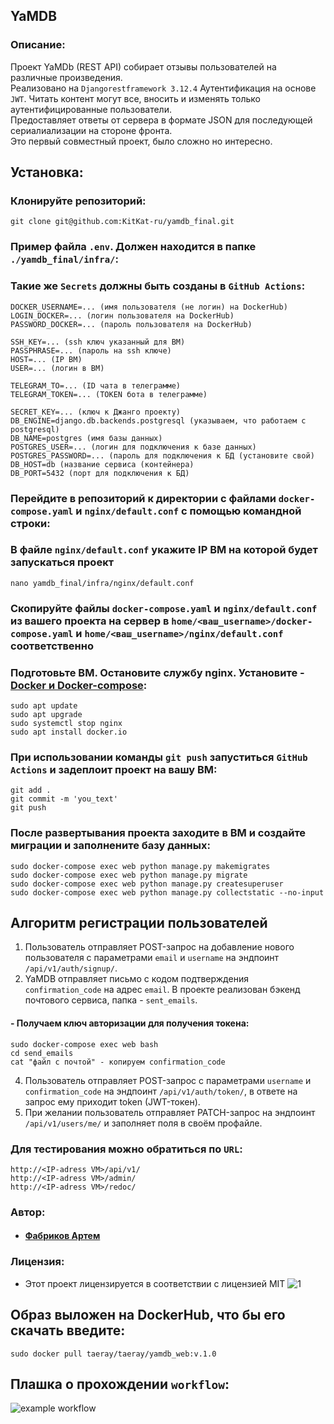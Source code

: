 ## YaMDB
### Описание: ###

Проект YaMDb (REST API) собирает отзывы пользователей на различные произведения.  
Реализовано на `Djangorestframework 3.12.4` Аутентификация на основе `JWT`. Читать контент могут все, вносить и изменять только аутентифицированные пользователи.  
Предоставляет ответы от сервера в формате JSON для последующей сериалиализации на стороне фронта.  
Это первый совместный проект, было сложно но интересно. 

## Установка: ##

### Клонируйте репозиторий: ###

    git clone git@github.com:KitKat-ru/yamdb_final.git


### Пример файла `.env`. Должен находится в папке `./yamdb_final/infra/`: ###
### Такие же `Secrets` должны быть созданы в `GitHub Actions`: ###

    DOCKER_USERNAME=... (имя пользователя (не логин) на DockerHub)
    LOGIN_DOCKER=... (логин пользователя на DockerHub)
    PASSWORD_DOCKER=... (пароль пользователя на DockerHub)

    SSH_KEY=... (ssh ключ указанный для ВМ)
    PASSPHRASE=... (пароль на ssh ключе)
    HOST=... (IP ВМ)
    USER=... (логин в ВМ)

    TELEGRAM_TO=... (ID чата в телеграмме)
    TELEGRAM_TOKEN=... (TOKEN бота в телеграмме)

    SECRET_KEY=... (ключ к Джанго проекту)
    DB_ENGINE=django.db.backends.postgresql (указываем, что работаем с postgresql)
    DB_NAME=postgres (имя базы данных)
    POSTGRES_USER=... (логин для подключения к базе данных)
    POSTGRES_PASSWORD=... (пароль для подключения к БД (установите свой)
    DB_HOST=db (название сервиса (контейнера)
    DB_PORT=5432 (порт для подключения к БД)

### Перейдите в репозиторий к директории с файлами `docker-compose.yaml` и `nginx/default.conf` с помощью командной строки: ###
### В файле `nginx/default.conf` укажите IP ВМ на которой будет запускаться проект ###

    nano yamdb_final/infra/nginx/default.conf

### Скопируйте файлы `docker-compose.yaml` и `nginx/default.conf` из вашего проекта на сервер в `home/<ваш_username>/docker-compose.yaml` и `home/<ваш_username>/nginx/default.conf` соответственно ###

  
### Подготовьте ВМ. Остановите службу nginx. Установите - [Docker и Docker-compose](https://docs.docker.com/engine/install/ubuntu/): ###

    sudo apt update
    sudo apt upgrade
    sudo systemctl stop nginx
    sudo apt install docker.io

### При использовании команды `git push` запуститься `GitHub Actions` и задеплоит проект на вашу ВМ: ###
    git add .
    git commit -m 'you_text'
    git push

### После развертывания проекта заходите в ВМ и создайте миграции и заполнените базу данных: ###

    sudo docker-compose exec web python manage.py makemigrates
    sudo docker-compose exec web python manage.py migrate
    sudo docker-compose exec web python manage.py createsuperuser
    sudo docker-compose exec web python manage.py collectstatic --no-input

## Алгоритм регистрации пользователей ##
  
1. Пользователь отправляет POST-запрос на добавление нового пользователя с параметрами `email` и `username` на эндпоинт `/api/v1/auth/signup/`.  
2. YaMDB отправляет письмо с кодом подтверждения `confirmation_code` на адрес `email`. В проекте реализован бэкенд почтового сервиса, папка - `sent_emails`.  

#### - Получаем ключ авторизации для получения токена:

    sudo docker-compose exec web bash
    cd send_emails
    cat "файл с почтой" - копируем confirmation_code

4. Пользователь отправляет POST-запрос с параметрами `username` и `confirmation_code` на эндпоинт `/api/v1/auth/token/`, в ответе на запрос ему приходит token (JWT-токен).  
5. При желании пользователь отправляет PATCH-запрос на эндпоинт `/api/v1/users/me/` и заполняет поля в своём профайле.  

### Для тестирования можно обратиться по `URL`:
    http://<IP-adress VM>/api/v1/
    http://<IP-adress VM>/admin/
    http://<IP-adress VM>/redoc/

### Автор:

- #### [Фабриков Артем](https://github.com/KitKat-ru)

### Лицензия:
- Этот проект лицензируется в соответствии с лицензией MIT ![](https://miro.medium.com/max/156/1*A0rVKDO9tEFamc-Gqt7oEA.png "1")

## Образ выложен на DockerHub, что бы его скачать введите:
    sudo docker pull taeray/taeray/yamdb_web:v.1.0


## Плашка о прохождении `workflow`:
![example workflow](https://github.com/KitKat-ru/yamdb_final/actions/workflows/yamdb_workflow.yml/badge.svg)
